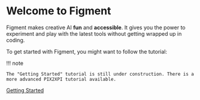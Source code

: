 # Welcome to Figment

Figment makes creative AI **fun** and **accessible**. It gives you the power to experiment and play with the latest tools without getting wrapped up in coding.

To get started with Figment, you might want to follow the tutorial:

!!! note

    The "Getting Started" tutorial is still under construction. There is a more advanced PIX2XPI tutorial available.

[Getting Started](./tutorials/getting-started)
